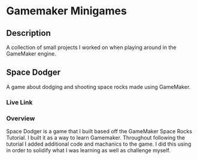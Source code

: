 # Gamemaker Minigames
## Description
A collection of small projects I worked on when playing around in the GameMaker engine.

## Space Dodger
A game about dodging and shooting space rocks made using GameMaker.

### Live Link

### Overview
Space Dodger is a game that I built based off the GameMaker Space Rocks Tutorial. I built it as a way to learn Gamemaker. Throughout following the tutorial I added additional code and machanics to the game. I did this using in order to solidify what I was learning as well as challenge myself. 
